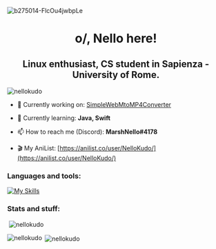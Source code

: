 ![b275014-FlcOu4jwbpLe](https://user-images.githubusercontent.com/98063377/233370749-7b400714-ca72-4fb7-a1c3-96923836fad6.jpg)

<h1 align="center">o/, Nello here!</h1>
<h2 align="center">Linux enthusiast, CS student in Sapienza - University of Rome.</h2>

<p align="left"> <img src="https://komarev.com/ghpvc/?username=nellokudo&label=Profile%20views&color=b13612&style=flat" alt="nellokudo" /> </p>

- 🔭 Currently working on: [SimpleWebMtoMP4Converter](https://github.com/NelloKudo/SimpleWebMtoMP4Converter)

- 🌱 Currently learning: **Java, Swift**

- 📫 How to reach me (Discord): **MarshNello#4178**

- 🎬 My AniList: [https://anilist.co/user/NelloKudo/](https://anilist.co/user/NelloKudo/)


### Languages and tools:
[![My Skills](https://skillicons.dev/icons?i=bash,java,py,linux)](https://skillicons.dev)

### Stats and stuff:

<p>&nbsp;<img align="center" src="https://github-readme-stats.vercel.app/api?username=nellokudo&show_icons=true&locale=en&theme=tokyonight" alt="nellokudo" /></p>
<p><img align="left" src="https://github-readme-stats.vercel.app/api/top-langs?username=nellokudo&show_icons=true&theme=tokyonight&locale=en&layout=compact" alt="nellokudo" /></p>
<p>&nbsp;<img align="center" src="https://spotify-github-profile.vercel.app/api/view?uid=q0tk6z9jxd3okmr037k01d3te&cover_image=false&theme=default&show_offline=false&background_color=1a1b26&interchange=true&bar_color=8080ff&bar_color_cover=true" alt="nellokudo" /></p>
